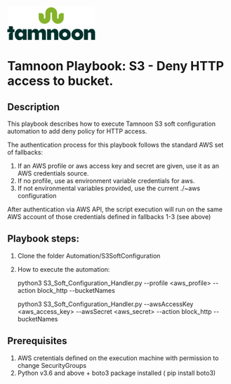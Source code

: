 
<img src="../../images/icons/Tamnoon.png" width="200"/>

# Tamnoon Playbook: S3 - Deny HTTP access to bucket.

## Description
This playbook describes how to execute Tamnoon S3 soft configuration automation to add deny policy for HTTP access.

The authentication process for this playbook follows the standard AWS set of fallbacks:
1. If an AWS profile or aws access key and secret are given, use it as an AWS credentials source.
2. If no profile, use as environment variable credentials for aws.
3. If not environmental variables provided, use the current ./~aws configuration

After authentication via AWS API, the script execution will run on the same AWS account of those credentials defined in fallbacks 1-3 (see above)

## Playbook steps:
1. Clone the folder Automation/S3SoftConfiguration 
2. How to execute the automation:


    python3 S3_Soft_Configuration_Handler.py --profile <aws_profile> --action block_http  --bucketNames <The S3 bucket name> 
    
    python3 S3_Soft_Configuration_Handler.py --awsAccessKey <aws_access_key> --awsSecret <aws_secret> --action block_http  --bucketNames <The S3 bucket name> 

   


## Prerequisites 
1. AWS cretentials defined on the execution machine with permission to change SecurityGroups
2. Python v3.6  and above + boto3 package installed ( pip install boto3)


